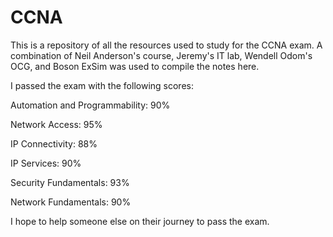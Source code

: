# CCNA
This is a repository of all the resources used to study for the CCNA exam. A combination of Neil Anderson's course, Jeremy's IT lab, Wendell Odom's OCG, and Boson ExSim was used to compile the notes here.


I passed the exam with the following scores: 

Automation and Programmability: 90%

Network Access: 95%

IP Connectivity: 88%

IP Services: 90%

Security Fundamentals: 93%

Network Fundamentals: 90%



I hope to help someone else on their journey to pass the exam.
